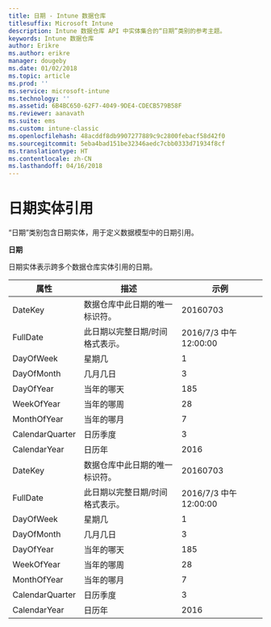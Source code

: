 ```yaml
---
title: 日期 - Intune 数据仓库
titlesuffix: Microsoft Intune
description: Intune 数据仓库 API 中实体集合的“日期”类别的参考主题。
keywords: Intune 数据仓库
author: Erikre
ms.author: erikre
manager: dougeby
ms.date: 01/02/2018
ms.topic: article
ms.prod: ''
ms.service: microsoft-intune
ms.technology: ''
ms.assetid: 6B4BC650-62F7-4049-9DE4-CDECB579B58F
ms.reviewer: aanavath
ms.suite: ems
ms.custom: intune-classic
ms.openlocfilehash: 48acddf8db9907277889c9c2800febacf58d42f0
ms.sourcegitcommit: 5eba4bad151be32346aedc7cbb0333d71934f8cf
ms.translationtype: HT
ms.contentlocale: zh-CN
ms.lasthandoff: 04/16/2018
---
```

# <a name="reference-for-date-entity"></a>日期实体引用

“日期”类别包含日期实体，用于定义数据模型中的日期引用。

**日期**

日期实体表示跨多个数据仓库实体引用的日期。


|    属性     |                      描述                       |       示例        |
|-----------------|--------------------------------------------------------|----------------------|
|     DateKey     | 数据仓库中此日期的唯一标识符。 |       20160703       |
|    FullDate     |    此日期以完整日期/时间格式表示。     | 2016/7/3 中午 12:00:00 |
|    DayOfWeek    |                      星期几                       |          1           |
|   DayOfMonth    |                      几月几日                      |          3           |
|    DayOfYear    |                      当年的哪天                       |         185          |
|   WeekOfYear    |                      当年的哪周                      |          28          |
|   MonthOfYear   |                   当年的哪月                    |          7           |
| CalendarQuarter |                    日历季度                    |          3           |
|  CalendarYear   |                     日历年                      |         2016         |
|     DateKey     | 数据仓库中此日期的唯一标识符。 |       20160703       |
|    FullDate     |    此日期以完整日期/时间格式表示。     | 2016/7/3 中午 12:00:00 |
|    DayOfWeek    |                      星期几                       |          1           |
|   DayOfMonth    |                      几月几日                      |          3           |
|    DayOfYear    |                      当年的哪天                       |         185          |
|   WeekOfYear    |                      当年的哪周                      |          28          |
|   MonthOfYear   |                   当年的哪月                    |          7           |
| CalendarQuarter |                    日历季度                    |          3           |
|  CalendarYear   |                     日历年                      |         2016         |

